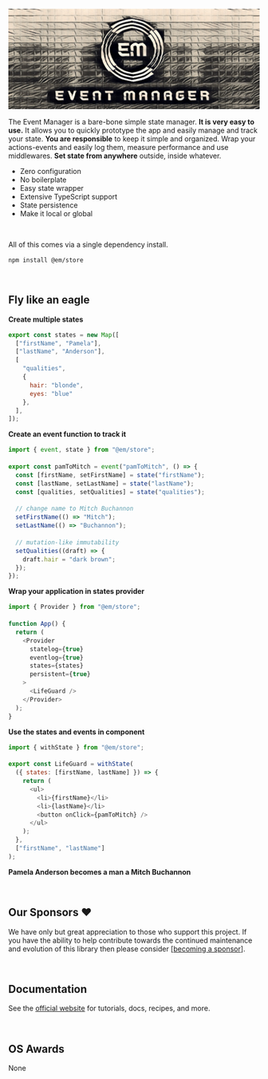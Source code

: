 ![alt text](https://raw.githubusercontent.com/nikolamar/em/master/.assets/em.png)

<p>The Event Manager is a bare-bone simple state manager. <strong>It is very easy to use.</strong> It allows you to quickly prototype the app and easily manage and track your state. <strong>You are responsible</strong> to keep it simple and organized. Wrap your actions-events and easily log them, measure performance and use middlewares. <strong>Set state from anywhere</strong> outside, inside whatever.</p>

<ul>
  <li>Zero configuration</li>
  <li>No boilerplate</li>
  <li>Easy state wrapper</li>
  <li>Extensive TypeScript support</li>
  <li>State persistence</li>
  <li>Make it local or global</li>
</ul>

<p>&nbsp;</p>

All of this comes via a single dependency install.

```
npm install @em/store
```

<p>&nbsp;</p>

## Fly like an eagle

**Create multiple states**

```javascript
export const states = new Map([
  ["firstName", "Pamela"],
  ["lastName", "Anderson"],
  [
    "qualities",
    {
      hair: "blonde",
      eyes: "blue" 
    },
  ],
]);
```

**Create an event function to track it**

```javascript
import { event, state } from "@em/store";

export const pamToMitch = event("pamToMitch", () => {
  const [firstName, setFirstName] = state("firstName");
  const [lastName, setLastName] = state("lastName");
  const [qualities, setQualities] = state("qualities");

  // change name to Mitch Buchannon
  setFirstName(() => "Mitch");
  setLastName(() => "Buchannon");

  // mutation-like immutability
  setQualities((draft) => {
    draft.hair = "dark brown";
  });
});
```

**Wrap your application in states provider**

```javascript
import { Provider } from "@em/store";

function App() {
  return (
    <Provider
      statelog={true}
      eventlog={true}
      states={states}
      persistent={true}
    >
      <LifeGuard />
    </Provider>
  );
}
```

**Use the states and events in component**

```javascript
import { withState } from "@em/store";

export const LifeGuard = withState(
  ({ states: [firstName, lastName] }) => {
    return (
      <ul>
        <li>{firstName}</li>
        <li>{lastName}</li>
        <button onClick={pamToMitch} />
      </ul>
    );
  },
  ["firstName", "lastName"]
);
```

**Pamela Anderson becomes a man a Mitch Buchannon**

<p>&nbsp;</p>

## Our Sponsors ❤️

We have only but great appreciation to those who support this project. If you
have the ability to help contribute towards the continued maintenance and
evolution of this library then please consider
[[becoming a sponsor](https://github.com/nikolamar/em)].

<p>&nbsp;</p>

## Documentation

See the [official website](https://github.com/nikolamar/em) for tutorials, docs, recipes,
and more.

<p>&nbsp;</p>

## OS Awards

None
